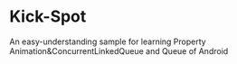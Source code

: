 Kick-Spot
=========

An easy-understanding sample for learning Property Animation&amp;ConcurrentLinkedQueue and Queue of Android
